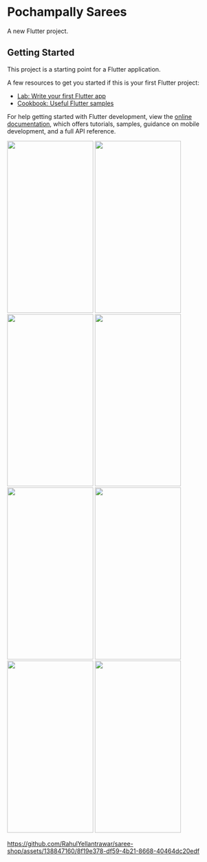 # Pochampally Sarees

A new Flutter project.

## Getting Started

This project is a starting point for a Flutter application.

A few resources to get you started if this is your first Flutter project:

- [Lab: Write your first Flutter app](https://docs.flutter.dev/get-started/codelab)
- [Cookbook: Useful Flutter samples](https://docs.flutter.dev/cookbook)

For help getting started with Flutter development, view the
[online documentation](https://docs.flutter.dev/), which offers tutorials,
samples, guidance on mobile development, and a full API reference.

<img src="https://github.com/RahulYellantrawar/saree-shop/assets/138847160/3976fc05-e7f5-40fb-b235-ad5d8746efe2" width="200" height="400" />
<img src="https://github.com/RahulYellantrawar/saree-shop/assets/138847160/49c6850d-cc41-4582-a5b1-c3b933ae1518" width="200" height="400" />
<img src="https://github.com/RahulYellantrawar/saree-shop/assets/138847160/bf322cd2-b2d9-4c90-822f-c80a4e8f57a7" width="200" height="400" />
<img src="https://github.com/RahulYellantrawar/saree-shop/assets/138847160/71adfa51-a0db-4f42-83e8-e36f1a064f29" width="200" height="400" />
<img src="https://github.com/RahulYellantrawar/saree-shop/assets/138847160/6a2d1bf7-14f8-4957-a526-09820cc3f5dc" width="200" height="400" />
<img src="https://github.com/RahulYellantrawar/saree-shop/assets/138847160/721d84c8-ab8b-462d-921c-3d1de8eb94d2" width="200" height="400" />
<img src="https://github.com/RahulYellantrawar/saree-shop/assets/138847160/1c6be481-40de-4f98-baa5-e5bcbe159ed7" width="200" height="400" />
<img src="https://github.com/RahulYellantrawar/saree-shop/assets/138847160/51db80ad-b767-478f-9c3e-16353cf2309c" width="200" height="400" />



https://github.com/RahulYellantrawar/saree-shop/assets/138847160/8f19e378-df59-4b21-8668-40464dc20edf






